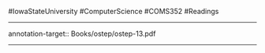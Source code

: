 #IowaStateUniversity
#ComputerScience
#COMS352
#Readings



--- 

annotation-target:: Books/ostep/ostep-13.pdf

---

